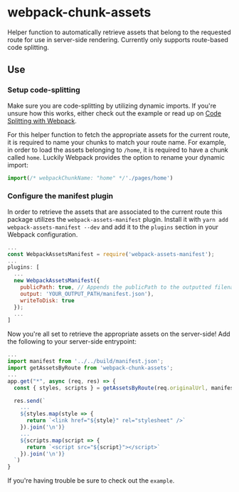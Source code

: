 # webpack-chunk-assets
Helper function to automatically retrieve assets that belong to the requested route for use in server-side rendering. Currently only supports route-based code splitting.

## Use

### Setup code-splitting

Make sure you are code-splitting by utilizing dynamic imports. If you're unsure how this works, either check out the example or read up on [Code Splitting with Webpack](https://webpack.js.org/guides/code-splitting/).

For this helper function to fetch the appropriate assets for the current route, it is required to name your chunks to match your route name. For example, in order to load the assets belonging to `/home`, it is required to have a chunk called `home`. Luckily Webpack provides the option to rename your dynamic import:

```JavaScript
import(/* webpackChunkName: "home" */'./pages/home')
```

### Configure the manifest plugin

In order to retrieve the assets that are associated to the current route this package utilizes the `webpack-assets-manifest` plugin. Install it with `yarn add webpack-assets-manifest --dev` and add it to the `plugins` section in your Webpack configuration.

```JavaScript
...
const WebpackAssetsManifest = require('webpack-assets-manifest');
...
plugins: [
  ...
  new WebpackAssetsManifest({
    publicPath: true, // Appends the publicPath to the outputted filename.
    output: 'YOUR_OUTPUT_PATH/manifest.json'),
    writeToDisk: true
  });
  ...
]
```

Now you're all set to retrieve the appropriate assets on the server-side! Add the following to your server-side entrypoint:

```JavaScript
...
import manifest from '../../build/manifest.json';
import getAssetsByRoute from 'webpack-chunk-assets';
...
app.get("*", async (req, res) => {
  const { styles, scripts } = getAssetsByRoute(req.originalUrl, manifest);

  res.send(`
    ...
    ${styles.map(style => {
      return `<link href="${style}" rel="stylesheet" />`
    }).join('\n')}
    ...
    ${scripts.map(script => {
      return `<script src="${script}"></script>`
    }).join('\n')}
  `)
}
```

If you're having trouble be sure to check out the `example`.